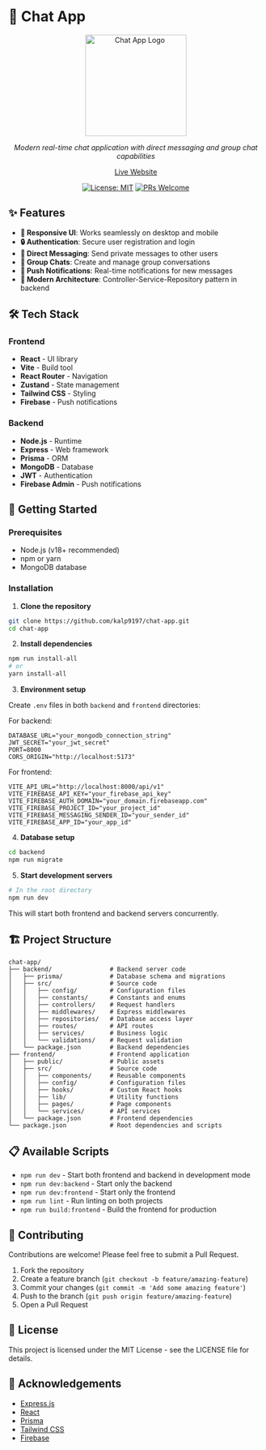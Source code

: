 # 🚀 Chat App

<div align="center">
  <img src="https://via.placeholder.com/200x200?text=Chat+App" alt="Chat App Logo" width="200" height="200" />
  <p><em>Modern real-time chat application with direct messaging and group chat capabilities</em></p>

<a href="https://chatapp-5503.vercel.app/">Live Website</a>

[![License: MIT](https://img.shields.io/badge/License-MIT-blue.svg)](https://opensource.org/licenses/MIT)
[![PRs Welcome](https://img.shields.io/badge/PRs-welcome-brightgreen.svg)](http://makeapullrequest.com)

</div>

## ✨ Features

- **📱 Responsive UI**: Works seamlessly on desktop and mobile
- **🔒 Authentication**: Secure user registration and login
- **💬 Direct Messaging**: Send private messages to other users
- **👥 Group Chats**: Create and manage group conversations
- **🔔 Push Notifications**: Real-time notifications for new messages
- **📂 Modern Architecture**: Controller-Service-Repository pattern in backend

## 🛠️ Tech Stack

### Frontend

- **React** - UI library
- **Vite** - Build tool
- **React Router** - Navigation
- **Zustand** - State management
- **Tailwind CSS** - Styling
- **Firebase** - Push notifications

### Backend

- **Node.js** - Runtime
- **Express** - Web framework
- **Prisma** - ORM
- **MongoDB** - Database
- **JWT** - Authentication
- **Firebase Admin** - Push notifications

## 🚀 Getting Started

### Prerequisites

- Node.js (v18+ recommended)
- npm or yarn
- MongoDB database

### Installation

1. **Clone the repository**

```bash
git clone https://github.com/kalp9197/chat-app.git
cd chat-app
```

2. **Install dependencies**

```bash
npm run install-all
# or
yarn install-all
```

3. **Environment setup**

Create `.env` files in both `backend` and `frontend` directories:

For backend:

```
DATABASE_URL="your_mongodb_connection_string"
JWT_SECRET="your_jwt_secret"
PORT=8000
CORS_ORIGIN="http://localhost:5173"
```

For frontend:

```
VITE_API_URL="http://localhost:8000/api/v1"
VITE_FIREBASE_API_KEY="your_firebase_api_key"
VITE_FIREBASE_AUTH_DOMAIN="your_domain.firebaseapp.com"
VITE_FIREBASE_PROJECT_ID="your_project_id"
VITE_FIREBASE_MESSAGING_SENDER_ID="your_sender_id"
VITE_FIREBASE_APP_ID="your_app_id"
```

4. **Database setup**

```bash
cd backend
npm run migrate
```

5. **Start development servers**

```bash
# In the root directory
npm run dev
```

This will start both frontend and backend servers concurrently.

## 🏗️ Project Structure

```
chat-app/
├── backend/                # Backend server code
│   ├── prisma/             # Database schema and migrations
│   ├── src/                # Source code
│   │   ├── config/         # Configuration files
│   │   ├── constants/      # Constants and enums
│   │   ├── controllers/    # Request handlers
│   │   ├── middlewares/    # Express middlewares
│   │   ├── repositories/   # Database access layer
│   │   ├── routes/         # API routes
│   │   ├── services/       # Business logic
│   │   └── validations/    # Request validation
│   └── package.json        # Backend dependencies
├── frontend/               # Frontend application
│   ├── public/             # Public assets
│   ├── src/                # Source code
│   │   ├── components/     # Reusable components
│   │   ├── config/         # Configuration files
│   │   ├── hooks/          # Custom React hooks
│   │   ├── lib/            # Utility functions
│   │   ├── pages/          # Page components
│   │   └── services/       # API services
│   └── package.json        # Frontend dependencies
└── package.json            # Root dependencies and scripts
```

## 📋 Available Scripts

- `npm run dev` - Start both frontend and backend in development mode
- `npm run dev:backend` - Start only the backend
- `npm run dev:frontend` - Start only the frontend
- `npm run lint` - Run linting on both projects
- `npm run build:frontend` - Build the frontend for production

## 🤝 Contributing

Contributions are welcome! Please feel free to submit a Pull Request.

1. Fork the repository
2. Create a feature branch (`git checkout -b feature/amazing-feature`)
3. Commit your changes (`git commit -m 'Add some amazing feature'`)
4. Push to the branch (`git push origin feature/amazing-feature`)
5. Open a Pull Request

## 📜 License

This project is licensed under the MIT License - see the LICENSE file for details.

## 🙏 Acknowledgements

- [Express.js](https://expressjs.com/)
- [React](https://reactjs.org/)
- [Prisma](https://www.prisma.io/)
- [Tailwind CSS](https://tailwindcss.com/)
- [Firebase](https://firebase.google.com/)
